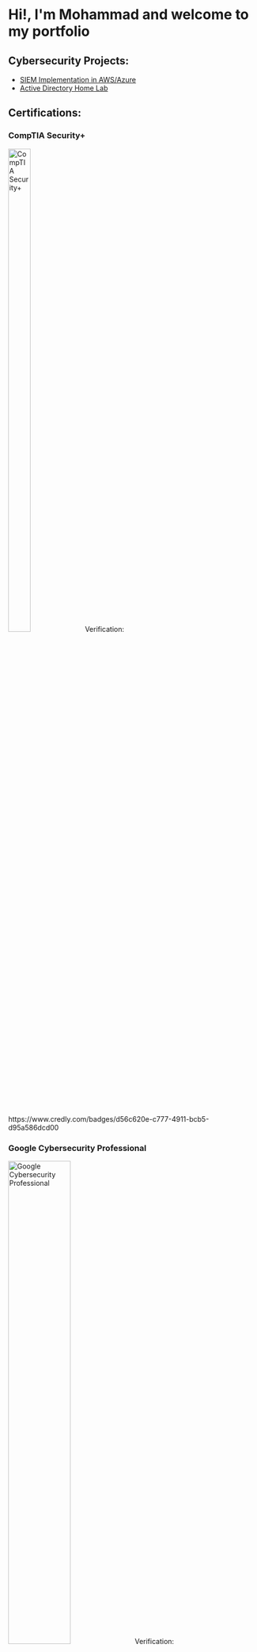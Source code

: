 <h1>Hi!, I'm Mohammad and welcome to my portfolio</h1>

<h2>Cybersecurity Projects:</h2>

- [SIEM Implementation in AWS/Azure](https://github.com/MohammadHarisShoaib/SIEM-Implementation-in-AWS-Azure)
- [Active Directory Home Lab](https://github.com/MohammadHarisShoaib/ActiveDirectoryHomeLab)

<h2>Certifications:</h2>

<h3>CompTIA Security+</h3>
<img src="https://i.imgur.com/lXwHQIb.png" height="50%" width="30%" alt="CompTIA Security+"/>
Verification: https://www.credly.com/badges/d56c620e-c777-4911-bcb5-d95a586dcd00

<h3>Google Cybersecurity Professional</h3>
<img src="https://i.imgur.com/sRjQx26.png" height="50%" width="50%" alt="Google Cybersecurity Professional"/>
Verification: https://www.coursera.org/account/accomplishments/professional-cert/YTOYGC6F0EPZ


<h2>My LinkedIn:<a href="https://www.linkedin.com/in/mohammad-haris-shoaib-316003293" target="_blank">My LinkedIn</a></h2>

